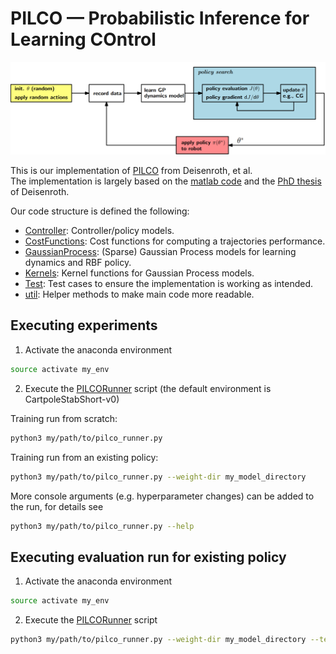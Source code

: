 # PILCO — Probabilistic Inference for Learning COntrol

![PILCO_overview](../resources/pilco/media/general/pilco_schema.png)

This is our implementation of [PILCO](http://mlg.eng.cam.ac.uk/pilco/) from Deisenroth, et al.  
The implementation is largely based on the [matlab code](https://github.com/ICL-SML/pilco-matlab) and the [PhD thesis](https://www.google.de/url?sa=t&rct=j&q=&esrc=s&source=web&cd=1&cad=rja&uact=8&ved=2ahUKEwiR4sHA6ejgAhVSzaQKHaPRAt4QFjAAegQIChAB&url=https%3A%2F%2Fwww.ksp.kit.edu%2Fdownload%2F1000019799&usg=AOvVaw1zhWQ8A31UbT_oR7E2kP07) of Deisenroth. 

Our code structure is defined the following:
- [Controller](controller): Controller/policy models.
- [CostFunctions](cost_function): Cost functions for computing a trajectories performance.
- [GaussianProcess](gaussian_process): (Sparse) Gaussian Process models for learning dynamics and RBF policy. 
- [Kernels](kernel): Kernel functions for Gaussian Process models.
- [Test](test): Test cases to ensure the implementation is working as intended.   
- [util](./util): Helper methods to make main code more readable.


## Executing experiments
1) Activate the anaconda environment
```bash
source activate my_env
```
2) Execute the [PILCORunner](../pilco_runner.py) script (the default environment is CartpoleStabShort-v0)

Training run from scratch:
```bash
python3 my/path/to/pilco_runner.py
```

Training run from an existing policy:
```bash
python3 my/path/to/pilco_runner.py --weight-dir my_model_directory
```

More console arguments (e.g. hyperparameter changes) can be added to the run, for details see
```bash
python3 my/path/to/pilco_runner.py --help
```

## Executing evaluation run for existing policy
1) Activate the anaconda environment
```bash
source activate my_env
```

2) Execute the [PILCORunner](../pilco_runner.py) script
```bash
python3 my/path/to/pilco_runner.py --weight-dir my_model_directory --test
```
